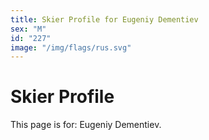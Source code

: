 ```yaml
---
title: Skier Profile for Eugeniy Dementiev
sex: "M"
id: "227"
image: "/img/flags/rus.svg" 
---
```


# Skier Profile

This page is for: Eugeniy Dementiev.
    